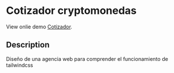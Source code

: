 # Cotizador cryptomonedas

View onlie demo [Cotizador](https://agency-web-next.vercel.app/).

## Description

Diseño de una agencia web para comprender el funcionamiento de tailwindcss
